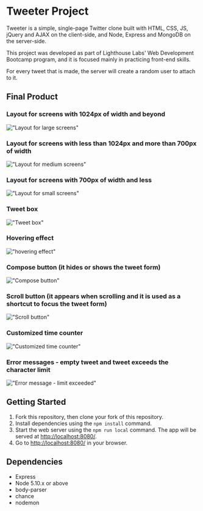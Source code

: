 # Tweeter Project

Tweeter is a simple, single-page Twitter clone built with HTML, CSS, JS, jQuery and AJAX on the client-side, and Node, Express and MongoDB on the server-side.

This project was developed as part of Lighthouse Labs' Web Development Bootcamp program, and it is focused mainly in  practicing front-end skills.

For every tweet that is made, the server will create a random user to attach to it.

## Final Product

### Layout for screens with 1024px of width and beyond
!["Layout for large screens"](https://github.com/danilogondim/tweeter/blob/master/docs/1024px-of-width-and-over.png?raw=true)
### Layout for screens with less than 1024px and more than 700px of width
!["Layout for medium screens"](https://github.com/danilogondim/tweeter/blob/master/docs/between-700px-and-1024px-of-width.png?raw=true)
### Layout for screens with 700px of width and less
!["Layout for small screens"](https://github.com/danilogondim/tweeter/blob/master/docs/700px-of-width-and-less.png?raw=true)
### Tweet box
!["Tweet box"](https://github.com/danilogondim/tweeter/blob/master/docs/tweet-box.png?raw=true)
### Hovering effect
!["hovering effect"](https://github.com/danilogondim/tweeter/blob/master/docs/hover-effect.gif?raw=true)
### Compose button (it hides or shows the tweet form)
!["Compose button"](https://github.com/danilogondim/tweeter/blob/master/docs/compose-button-w-behaviour.gif?raw=true)
### Scroll button (it appears when scrolling and it is used as a shortcut to focus the tweet form)
!["Scroll button"](https://github.com/danilogondim/tweeter/blob/master/docs/scroll-button.gif?raw=true)
### Customized time counter
!["Customized time counter"](https://github.com/danilogondim/tweeter/blob/master/docs/customized%20time%20counter.png?raw=true)
### Error messages - empty tweet and tweet exceeds the character limit
!["Error message - limit exceeded"](https://github.com/danilogondim/tweeter/blob/master/docs/error-messages.gif?raw=true)

## Getting Started

1. Fork this repository, then clone your fork of this repository.
2. Install dependencies using the `npm install` command.
3. Start the web server using the `npm run local` command. The app will be served at <http://localhost:8080/>.
4. Go to <http://localhost:8080/> in your browser.

## Dependencies

- Express
- Node 5.10.x or above
- body-parser
- chance
- nodemon